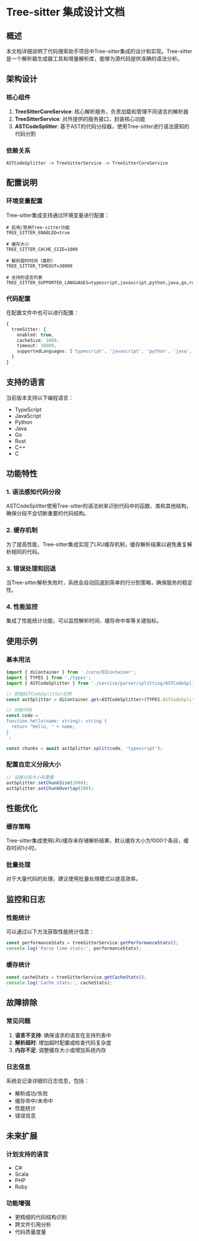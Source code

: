 # Tree-sitter 集成设计文档

## 概述

本文档详细说明了代码搜索助手项目中Tree-sitter集成的设计和实现。Tree-sitter是一个解析器生成器工具和增量解析库，能够为源代码提供准确的语法分析。

## 架构设计

### 核心组件

1. **TreeSitterCoreService**: 核心解析服务，负责加载和管理不同语言的解析器
2. **TreeSitterService**: 对外提供的服务接口，封装核心功能
3. **ASTCodeSplitter**: 基于AST的代码分段器，使用Tree-sitter进行语法感知的代码分割

### 依赖关系

```
ASTCodeSplitter -> TreeSitterService -> TreeSitterCoreService
```

## 配置说明

### 环境变量配置

Tree-sitter集成支持通过环境变量进行配置：

```env
# 启用/禁用Tree-sitter功能
TREE_SITTER_ENABLED=true

# 缓存大小
TREE_SITTER_CACHE_SIZE=1000

# 解析超时时间（毫秒）
TREE_SITTER_TIMEOUT=30000

# 支持的语言列表
TREE_SITTER_SUPPORTED_LANGUAGES=typescript,javascript,python,java,go,rust,cpp,c
```

### 代码配置

在配置文件中也可以进行配置：

```typescript
{
  treeSitter: {
    enabled: true,
    cacheSize: 1000,
    timeout: 30000,
    supportedLanguages: ['typescript', 'javascript', 'python', 'java', 'go', 'rust', 'cpp', 'c']
  }
}
```

## 支持的语言

当前版本支持以下编程语言：

- TypeScript
- JavaScript
- Python
- Java
- Go
- Rust
- C++
- C

## 功能特性

### 1. 语法感知代码分段

ASTCodeSplitter使用Tree-sitter的语法树来识别代码中的函数、类和其他结构，确保分段不会切断重要的代码结构。

### 2. 缓存机制

为了提高性能，Tree-sitter集成实现了LRU缓存机制，缓存解析结果以避免重复解析相同的代码。

### 3. 错误处理和回退

当Tree-sitter解析失败时，系统会自动回退到简单的行分割策略，确保服务的稳定性。

### 4. 性能监控

集成了性能统计功能，可以监控解析时间、缓存命中率等关键指标。

## 使用示例

### 基本用法

```typescript
import { diContainer } from './core/DIContainer';
import { TYPES } from './types';
import { ASTCodeSplitter } from './service/parser/splitting/ASTCodeSplitter';

// 获取ASTCodeSplitter实例
const astSplitter = diContainer.get<ASTCodeSplitter>(TYPES.ASTCodeSplitter);

// 分割代码
const code = `
function hello(name: string): string {
  return "Hello, " + name;
}
`;

const chunks = await astSplitter.split(code, 'typescript');
```

### 配置自定义分段大小

```typescript
// 设置分段大小和重叠
astSplitter.setChunkSize(2000);
astSplitter.setChunkOverlap(200);
```

## 性能优化

### 缓存策略

Tree-sitter集成使用LRU缓存来存储解析结果，默认缓存大小为1000个条目，缓存时间1小时。

### 批量处理

对于大量代码的处理，建议使用批量处理模式以提高效率。

## 监控和日志

### 性能统计

可以通过以下方法获取性能统计信息：

```typescript
const performanceStats = treeSitterService.getPerformanceStats();
console.log('Parse time stats:', performanceStats);
```

### 缓存统计

```typescript
const cacheStats = treeSitterService.getCacheStats();
console.log('Cache stats:', cacheStats);
```

## 故障排除

### 常见问题

1. **语言不支持**: 确保请求的语言在支持列表中
2. **解析超时**: 增加超时配置或检查代码复杂度
3. **内存不足**: 调整缓存大小或增加系统内存

### 日志信息

系统会记录详细的日志信息，包括：
- 解析成功/失败
- 缓存命中/未命中
- 性能统计
- 错误信息

## 未来扩展

### 计划支持的语言

- C#
- Scala
- PHP
- Ruby

### 功能增强

- 更精细的代码结构识别
- 跨文件引用分析
- 代码质量度量